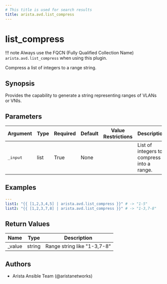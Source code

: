 ```yaml
---
# This title is used for search results
title: arista.avd.list_compress
---
```

<!--
  ~ Copyright (c) 2023-2025 Arista Networks, Inc.
  ~ Use of this source code is governed by the Apache License 2.0
  ~ that can be found in the LICENSE file.
  -->

# list_compress

!!! note
    Always use the FQCN (Fully Qualified Collection Name) `arista.avd.list_compress` when using this plugin.

Compress a list of integers to a range string.

## Synopsis

Provides the capability to generate a string representing ranges of VLANs or VNIs.

## Parameters

| Argument | Type | Required | Default | Value Restrictions | Description |
| -------- | ---- | -------- | ------- | ------------------ | ----------- |
| <samp>_input</samp> | list | True | None |  | List of integers to compress into a range. |

## Examples

```yaml
---
list1: "{{ [1,2,3,4,5] | arista.avd.list_compress }}" # -> "1-5"
list2: "{{ [1,2,3,7,8] | arista.avd.list_compress }}" # -> "1-3,7-8"
```

## Return Values

| Name | Type | Description |
| ---- | ---- | ----------- |
| _value | string | Range string like &#34;1-3,7-8&#34; |

## Authors

- Arista Ansible Team (@aristanetworks)
